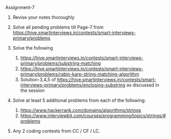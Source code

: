 Assignment-7

1. Revise your notes thoroughly

2. Solve all pending problems till Page-7 from https://hive.smartinterviews.in/contests/smart-interviews-primary/problems

3. Solve the following
   1. https://hive.smartinterviews.in/contests/smart-interviews-primary/problems/substring-matching
   2. https://hive.smartinterviews.in/contests/smart-interviews-primary/problems/rabin-karp-string-matching-algorithm
   3. Solution-3,4,5 of https://hive.smartinterviews.in/contests/smart-interviews-primary/problems/enclosing-substring as discussed in the session

4. Solve at least 5 additional problems from each of the following:
   1. https://www.hackerrank.com/domains/algorithms/strings
   2. https://www.interviewbit.com/courses/programming/topics/strings/#problems

5. Any 2 coding contests from CC / CF / LC.